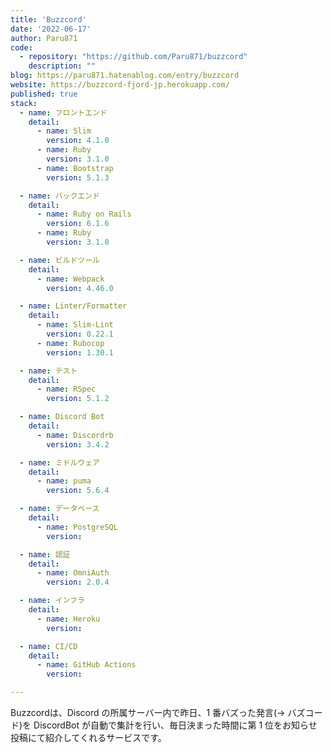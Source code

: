 ```yaml
---
title: 'Buzzcord'
date: '2022-06-17'
author: Paru871
code: 
  - repository: "https://github.com/Paru871/buzzcord"
    description: ""
blog: https://paru871.hatenablog.com/entry/buzzcord
website: https://buzzcord-fjord-jp.herokuapp.com/
published: true
stack:
  - name: フロントエンド
    detail: 
      - name: Slim
        version: 4.1.0
      - name: Ruby
        version: 3.1.0
      - name: Bootstrap
        version: 5.1.3

  - name: バックエンド
    detail:
      - name: Ruby on Rails
        version: 6.1.6
      - name: Ruby
        version: 3.1.0

  - name: ビルドツール
    detail:
      - name: Webpack
        version: 4.46.0

  - name: Linter/Formatter
    detail:
      - name: Slim-Lint
        version: 0.22.1
      - name: Rubocop
        version: 1.30.1

  - name: テスト
    detail:
      - name: RSpec
        version: 5.1.2

  - name: Discord Bot
    detail:
      - name: Discordrb
        version: 3.4.2

  - name: ミドルウェア
    detail:
      - name: puma
        version: 5.6.4

  - name: データベース
    detail:
      - name: PostgreSQL
        version: 

  - name: 認証
    detail:
      - name: OmniAuth
        version: 2.0.4

  - name: インフラ
    detail:
      - name: Heroku
        version: 

  - name: CI/CD
    detail:
      - name: GitHub Actions
        version:

---
```


Buzzcordは、Discord の所属サーバー内で昨日、1 番バズった発言(→ バズコード)を DiscordBot が自動で集計を行い、毎日決まった時間に第 1 位をお知らせ投稿にて紹介してくれるサービスです。
